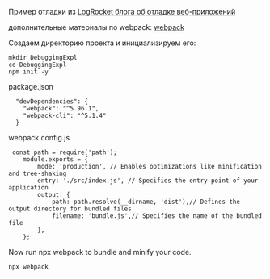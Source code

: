 Пример отладки из [LogRocket блога об отладке веб-приложений](https://blog.logrocket.com/master-javascript-debugging-web-apps/)

дополнительные материалы по webpack: 
[webpack](https://habr.com/ru/articles/524260/)

Создаем директорию проекта и инициализируем его:
```
mkdir DebuggingExpl
cd DebuggingExpl
npm init -y
```
package.json
```
  "devDependencies": {
    "webpack": "^5.96.1",
    "webpack-cli": "^5.1.4"
  }
```
webpack.config.js
```
 const path = require('path');
    module.exports = {
        mode: 'production', // Enables optimizations like minification and tree-shaking
        entry: './src/index.js', // Specifies the entry point of your application
        output: {
            path: path.resolve(__dirname, 'dist'),// Defines the output directory for bundled files
            filename: 'bundle.js',// Specifies the name of the bundled file
        },
    };
```
Now run npx webpack to bundle and minify your code.
```
npx webpack
```

